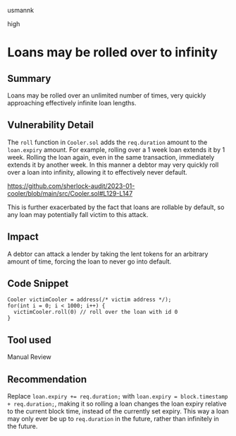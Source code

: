 usmannk

high

# Loans may be rolled over to infinity

## Summary

Loans may be rolled over an unlimited number of times, very quickly approaching effectively infinite loan lengths.

## Vulnerability Detail

The `roll` function in `Cooler.sol` adds the `req.duration` amount to the `loan.expiry` amount. For example, rolling over a 1 week loan extends it by 1 week. Rolling the loan again, even in the same transaction, immediately extends it by another week. In this manner a debtor may very quickly roll over a loan into infinity, allowing it to effectively never default.

https://github.com/sherlock-audit/2023-01-cooler/blob/main/src/Cooler.sol#L129-L147

This is further exacerbated by the fact that loans are rollable by default, so any loan may potentially fall victim to this attack.

## Impact

A debtor can attack a lender by taking the lent tokens for an arbitrary amount of time, forcing the loan to never go into default.

## Code Snippet

```solidity
Cooler victimCooler = address(/* victim address */);
for(int i = 0; i < 1000; i++) {
  victimCooler.roll(0) // roll over the loan with id 0
}
```

## Tool used

Manual Review

## Recommendation

Replace `loan.expiry += req.duration;` with `loan.expiry = block.timestamp + req.duration;`, making it so rolling a loan changes the loan expiry relative to the current block time, instead of the currently set expiry. This way a loan may only ever be up to `req.duration` in the future, rather than infinitely in the future.

